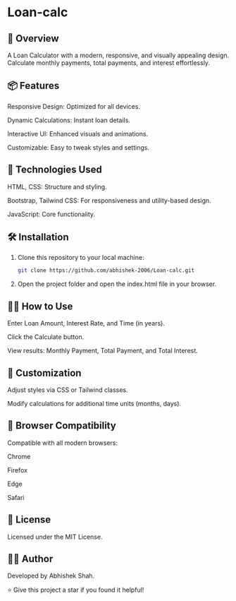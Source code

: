 # Loan-calc

## 🎯 Overview

A Loan Calculator with a modern, responsive, and visually appealing design. Calculate monthly payments, total payments, and interest effortlessly.

## 📦 Features

Responsive Design: Optimized for all devices.

Dynamic Calculations: Instant loan details.

Interactive UI: Enhanced visuals and animations.

Customizable: Easy to tweak styles and settings.

## 📄 Technologies Used

HTML, CSS: Structure and styling.

Bootstrap, Tailwind CSS: For responsiveness and utility-based design.

JavaScript: Core functionality.

## 🛠️ Installation

1. Clone this repository to your local machine:
   ```bash
   git clone https://github.com/abhishek-2006/Loan-calc.git

2. Open the project folder and open the index.html file in your browser.

## 👨‍💻 How to Use

Enter Loan Amount, Interest Rate, and Time (in years).

Click the Calculate button.

View results: Monthly Payment, Total Payment, and Total Interest.

## 🌟 Customization

Adjust styles via CSS or Tailwind classes.

Modify calculations for additional time units (months, days).

## 🔗 Browser Compatibility

Compatible with all modern browsers:

Chrome

Firefox

Edge

Safari

## 📜 License

Licensed under the MIT License.

## 👨‍💼 Author

Developed by Abhishek Shah.

⭐ Give this project a star if you found it helpful!
